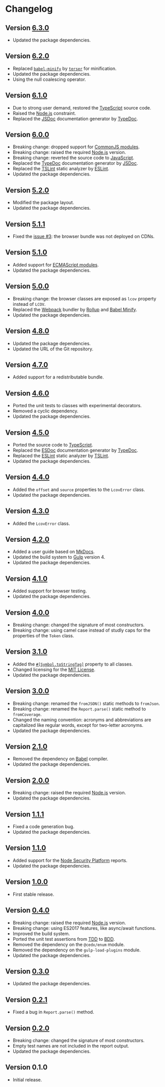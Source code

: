 # Changelog

## Version [6.3.0](https://github.com/cedx/lcov.js/compare/v6.2.0...v6.3.0)
- Updated the package dependencies.

## Version [6.2.0](https://github.com/cedx/lcov.js/compare/v6.1.0...v6.2.0)
- Replaced [`babel-minify`](https://github.com/babel/minify) by [`terser`](https://terser.org) for minification.
- Updated the package dependencies.
- Using the null coalescing operator.

## Version [6.1.0](https://github.com/cedx/lcov.js/compare/v6.0.0...v6.1.0)
- Due to strong user demand, restored the [TypeScript](https://www.typescriptlang.org) source code.
- Raised the [Node.js](https://nodejs.org) constraint.
- Replaced the [JSDoc](https://jsdoc.app) documentation generator by [TypeDoc](https://typedoc.org).

## Version [6.0.0](https://github.com/cedx/lcov.js/compare/v5.2.0...v6.0.0)
- Breaking change: dropped support for [CommonJS modules](https://nodejs.org/api/modules.html).
- Breaking change: raised the required [Node.js](https://nodejs.org) version.
- Breaking change: reverted the source code to [JavaScript](https://developer.mozilla.org/en-US/docs/Web/JavaScript).
- Replaced the [TypeDoc](https://typedoc.org) documentation generator by [JSDoc](https://jsdoc.app).
- Replaced the [TSLint](https://palantir.github.io/tslint) static analyzer by [ESLint](https://eslint.org).
- Updated the package dependencies.

## Version [5.2.0](https://github.com/cedx/lcov.js/compare/v5.1.1...v5.2.0)
- Modified the package layout.
- Updated the package dependencies.

## Version [5.1.1](https://github.com/cedx/lcov.js/compare/v5.1.0...v5.1.1)
- Fixed the [issue #3](https://github.com/cedx/lcov.js/issues/3): the browser bundle was not deployed on CDNs.

## Version [5.1.0](https://github.com/cedx/lcov.js/compare/v5.0.0...v5.1.0)
- Added support for [ECMAScript modules](https://nodejs.org/api/esm.html).
- Updated the package dependencies.

## Version [5.0.0](https://github.com/cedx/lcov.js/compare/v4.8.0...v5.0.0)
- Breaking change: the browser classes are exposed as `lcov` property instead of `LCOV`.
- Replaced the [Webpack](https://webpack.js.org) bundler by [Rollup](https://rollupjs.org) and [Babel Minify](https://github.com/babel/minify).
- Updated the package dependencies.

## Version [4.8.0](https://github.com/cedx/lcov.js/compare/v4.7.0...v4.8.0)
- Updated the package dependencies.
- Updated the URL of the Git repository.

## Version [4.7.0](https://github.com/cedx/lcov.js/compare/v4.6.0...v4.7.0)
- Added support for a redistributable bundle.

## Version [4.6.0](https://github.com/cedx/lcov.js/compare/v4.5.0...v4.6.0)
- Ported the unit tests to classes with experimental decorators.
- Removed a cyclic dependency.
- Updated the package dependencies.

## Version [4.5.0](https://github.com/cedx/lcov.js/compare/v4.4.0...v4.5.0)
- Ported the source code to [TypeScript](https://www.typescriptlang.org).
- Replaced the [ESDoc](https://esdoc.org) documentation generator by [TypeDoc](https://typedoc.org).
- Replaced the [ESLint](https://eslint.org) static analyzer by [TSLint](https://palantir.github.io/tslint).
- Updated the package dependencies.

## Version [4.4.0](https://github.com/cedx/lcov.js/compare/v4.3.0...v4.4.0)
- Added the `offset` and `source` properties to the `LcovError` class.
- Updated the package dependencies.

## Version [4.3.0](https://github.com/cedx/lcov.js/compare/v4.2.0...v4.3.0)
- Added the `LcovError` class.

## Version [4.2.0](https://github.com/cedx/lcov.js/compare/v4.1.0...v4.2.0)
- Added a user guide based on [MkDocs](http://www.mkdocs.org).
- Updated the build system to [Gulp](https://gulpjs.com) version 4.
- Updated the package dependencies.

## Version [4.1.0](https://github.com/cedx/lcov.js/compare/v4.0.0...v4.1.0)
- Added support for browser testing.
- Updated the package dependencies.

## Version [4.0.0](https://github.com/cedx/lcov.js/compare/v3.1.0...v4.0.0)
- Breaking change: changed the signature of most constructors.
- Breaking change: using camel case instead of studly caps for the properties of the `Token` class.

## Version [3.1.0](https://github.com/cedx/lcov.js/compare/v3.0.0...v3.1.0)
- Added the [`#[Symbol.toStringTag]`](https://developer.mozilla.org/en-US/docs/Web/JavaScript/Reference/Global_Objects/Symbol/toStringTag) property to all classes.
- Changed licensing for the [MIT License](https://opensource.org/licenses/MIT).
- Updated the package dependencies.

## Version [3.0.0](https://github.com/cedx/lcov.js/compare/v2.1.0...v3.0.0)
- Breaking change: renamed the `fromJSON()` static methods to `fromJson`.
- Breaking change: renamed the `Report.parse()` static method to `fromCoverage`.
- Changed the naming convention: acronyms and abbreviations are capitalized like regular words, except for two-letter acronyms.
- Updated the package dependencies.

## Version [2.1.0](https://github.com/cedx/lcov.js/compare/v2.0.0...v2.1.0)
- Removed the dependency on [Babel](https://babeljs.io) compiler.
- Updated the package dependencies.

## Version [2.0.0](https://github.com/cedx/lcov.js/compare/v1.1.1...v2.0.0)
- Breaking change: raised the required [Node.js](https://nodejs.org) version.
- Updated the package dependencies.

## Version [1.1.1](https://github.com/cedx/lcov.js/compare/v1.1.0...v1.1.1)
- Fixed a code generation bug.
- Updated the package dependencies.

## Version [1.1.0](https://github.com/cedx/lcov.js/compare/v1.0.0...v1.1.0)
- Added support for the [Node Security Platform](https://nodesecurity.io) reports.
- Updated the package dependencies.

## Version [1.0.0](https://github.com/cedx/lcov.js/compare/v0.4.0...v1.0.0)
- First stable release.

## Version [0.4.0](https://github.com/cedx/lcov.js/compare/v0.3.0...v0.4.0)
- Breaking change: raised the required [Node.js](https://nodejs.org) version.
- Breaking change: using ES2017 features, like async/await functions.
- Improved the build system.
- Ported the unit test assertions from [TDD](https://en.wikipedia.org/wiki/Test-driven_development) to [BDD](https://en.wikipedia.org/wiki/Behavior-driven_development).
- Removed the dependency on the `@cedx/enum` module.
- Removed the dependency on the `gulp-load-plugins` module.
- Updated the package dependencies.

## Version [0.3.0](https://github.com/cedx/lcov.js/compare/v0.2.1...v0.3.0)
- Updated the package dependencies.

## Version [0.2.1](https://github.com/cedx/lcov.js/compare/v0.2.0...v0.2.1)
- Fixed a bug in `Report.parse()` method.

## Version [0.2.0](https://github.com/cedx/lcov.js/compare/v0.1.0...v0.2.0)
- Breaking change: changed the signature of most constructors.
- Empty test names are not included in the report output.
- Updated the package dependencies.

## Version 0.1.0
- Initial release.
